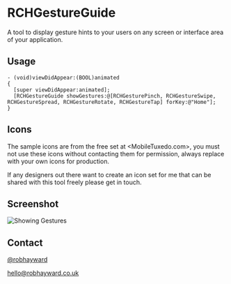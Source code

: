 RCHGestureGuide
===============

A tool to display gesture hints to your users on any screen or interface area of your application.

## Usage

    - (void)viewDidAppear:(BOOL)animated
    {
      [super viewDidAppear:animated];
      [RCHGestureGuide showGestures:@[RCHGesturePinch, RCHGestureSwipe, RCHGestureSpread, RCHGestureRotate, RCHGestureTap] forKey:@"Home"];
    }

## Icons

The sample icons are from the free set at <MobileTuxedo.com>, you must not use these icons without contacting them for permission, always replace with your own icons for production.

If any designers out there want to create an icon set for me that can be shared with this tool freely please get in touch.

## Screenshot

![Showing Gestures](https://raw.github.com/robinhayward/RCHGestureGuide/master/screenshots/screenshot.png)

## Contact

[@robhayward](http://www.twitter.com/robhayward) 

<hello@robhayward.co.uk>
